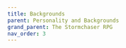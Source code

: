 ```yaml
---
title: Backgrounds
parent: Personality and Backgrounds
grand_parent: The Stormchaser RPG
nav_order: 3
---
```

